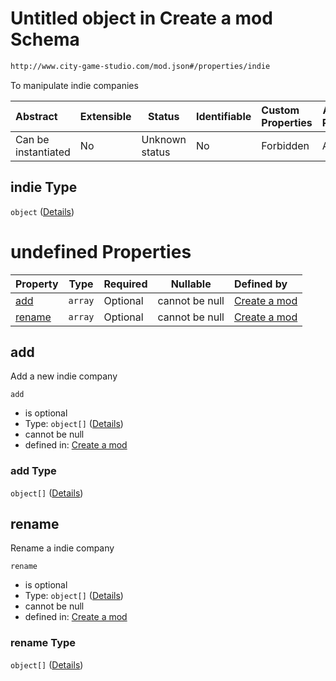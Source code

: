 # Untitled object in Create a mod Schema

```txt
http://www.city-game-studio.com/mod.json#/properties/indie
```

To manipulate indie companies


| Abstract            | Extensible | Status         | Identifiable | Custom Properties | Additional Properties | Access Restrictions | Defined In                                                                 |
| :------------------ | ---------- | -------------- | ------------ | :---------------- | --------------------- | ------------------- | -------------------------------------------------------------------------- |
| Can be instantiated | No         | Unknown status | No           | Forbidden         | Allowed               | none                | [generic.schema.json\*](../out/generic.schema.json "open original schema") |

## indie Type

`object` ([Details](generic-properties-indie.md))

# undefined Properties

| Property          | Type    | Required | Nullable       | Defined by                                                                                                                                        |
| :---------------- | ------- | -------- | -------------- | :------------------------------------------------------------------------------------------------------------------------------------------------ |
| [add](#add)       | `array` | Optional | cannot be null | [Create a mod](generic-properties-indie-properties-add.md "http&#x3A;//www.city-game-studio.com/mod.json#/properties/indie/properties/add")       |
| [rename](#rename) | `array` | Optional | cannot be null | [Create a mod](generic-properties-indie-properties-rename.md "http&#x3A;//www.city-game-studio.com/mod.json#/properties/indie/properties/rename") |

## add

Add a new indie company


`add`

-   is optional
-   Type: `object[]` ([Details](generic-properties-indie-properties-add-items.md))
-   cannot be null
-   defined in: [Create a mod](generic-properties-indie-properties-add.md "http&#x3A;//www.city-game-studio.com/mod.json#/properties/indie/properties/add")

### add Type

`object[]` ([Details](generic-properties-indie-properties-add-items.md))

## rename

Rename a indie company


`rename`

-   is optional
-   Type: `object[]` ([Details](generic-properties-indie-properties-rename-items.md))
-   cannot be null
-   defined in: [Create a mod](generic-properties-indie-properties-rename.md "http&#x3A;//www.city-game-studio.com/mod.json#/properties/indie/properties/rename")

### rename Type

`object[]` ([Details](generic-properties-indie-properties-rename-items.md))
